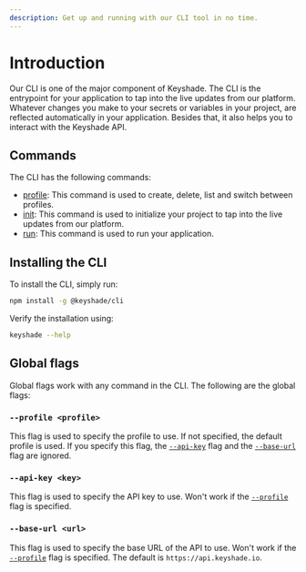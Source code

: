 ```yaml
---
description: Get up and running with our CLI tool in no time.
---
```


# Introduction

Our CLI is one of the major component of Keyshade. The CLI is the entrypoint for your application to tap into the live updates from our platform. Whatever changes you make to your secrets or variables in your project, are reflected automatically in your application. Besides that, it also helps you to interact with the Keyshade API.

## Commands

The CLI has the following commands:

- [profile](./profile.md): This command is used to create, delete, list and switch between profiles.
- [init](./init.md): This command is used to initialize your project to tap into the live updates from our platform.
- [run](./run.md): This command is used to run your application.

## Installing the CLI

To install the CLI, simply run:

```bash
npm install -g @keyshade/cli
```

Verify the installation using:

```bash
keyshade --help
```

## Global flags

Global flags work with any command in the CLI. The following are the global flags:

### `--profile <profile>`

This flag is used to specify the profile to use. If not specified, the default profile is used. If you specify this flag, the [`--api-key`](#--api-key-key) flag and the [`--base-url`](#--base-url-url) flag are ignored.

### `--api-key <key>`

This flag is used to specify the API key to use. Won't work if the [`--profile`](#--profile-profile) flag is specified.

### `--base-url <url>`

This flag is used to specify the base URL of the API to use. Won't work if the [`--profile`](#--profile-profile) flag is specified. The default is `https://api.keyshade.io`.
